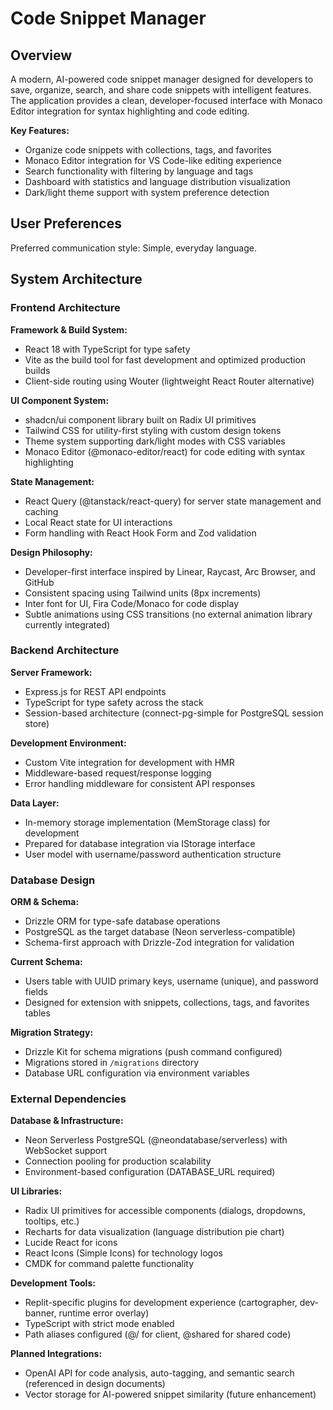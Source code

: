 # Code Snippet Manager

## Overview

A modern, AI-powered code snippet manager designed for developers to save, organize, search, and share code snippets with intelligent features. The application provides a clean, developer-focused interface with Monaco Editor integration for syntax highlighting and code editing.

**Key Features:**
- Organize code snippets with collections, tags, and favorites
- Monaco Editor integration for VS Code-like editing experience
- Search functionality with filtering by language and tags
- Dashboard with statistics and language distribution visualization
- Dark/light theme support with system preference detection

## User Preferences

Preferred communication style: Simple, everyday language.

## System Architecture

### Frontend Architecture

**Framework & Build System:**
- React 18 with TypeScript for type safety
- Vite as the build tool for fast development and optimized production builds
- Client-side routing using Wouter (lightweight React Router alternative)

**UI Component System:**
- shadcn/ui component library built on Radix UI primitives
- Tailwind CSS for utility-first styling with custom design tokens
- Theme system supporting dark/light modes with CSS variables
- Monaco Editor (@monaco-editor/react) for code editing with syntax highlighting

**State Management:**
- React Query (@tanstack/react-query) for server state management and caching
- Local React state for UI interactions
- Form handling with React Hook Form and Zod validation

**Design Philosophy:**
- Developer-first interface inspired by Linear, Raycast, Arc Browser, and GitHub
- Consistent spacing using Tailwind units (8px increments)
- Inter font for UI, Fira Code/Monaco for code display
- Subtle animations using CSS transitions (no external animation library currently integrated)

### Backend Architecture

**Server Framework:**
- Express.js for REST API endpoints
- TypeScript for type safety across the stack
- Session-based architecture (connect-pg-simple for PostgreSQL session store)

**Development Environment:**
- Custom Vite integration for development with HMR
- Middleware-based request/response logging
- Error handling middleware for consistent API responses

**Data Layer:**
- In-memory storage implementation (MemStorage class) for development
- Prepared for database integration via IStorage interface
- User model with username/password authentication structure

### Database Design

**ORM & Schema:**
- Drizzle ORM for type-safe database operations
- PostgreSQL as the target database (Neon serverless-compatible)
- Schema-first approach with Drizzle-Zod integration for validation

**Current Schema:**
- Users table with UUID primary keys, username (unique), and password fields
- Designed for extension with snippets, collections, tags, and favorites tables

**Migration Strategy:**
- Drizzle Kit for schema migrations (push command configured)
- Migrations stored in `/migrations` directory
- Database URL configuration via environment variables

### External Dependencies

**Database & Infrastructure:**
- Neon Serverless PostgreSQL (@neondatabase/serverless) with WebSocket support
- Connection pooling for production scalability
- Environment-based configuration (DATABASE_URL required)

**UI Libraries:**
- Radix UI primitives for accessible components (dialogs, dropdowns, tooltips, etc.)
- Recharts for data visualization (language distribution pie chart)
- Lucide React for icons
- React Icons (Simple Icons) for technology logos
- CMDK for command palette functionality

**Development Tools:**
- Replit-specific plugins for development experience (cartographer, dev-banner, runtime error overlay)
- TypeScript with strict mode enabled
- Path aliases configured (@/ for client, @shared for shared code)

**Planned Integrations:**
- OpenAI API for code analysis, auto-tagging, and semantic search (referenced in design documents)
- Vector storage for AI-powered snippet similarity (future enhancement)